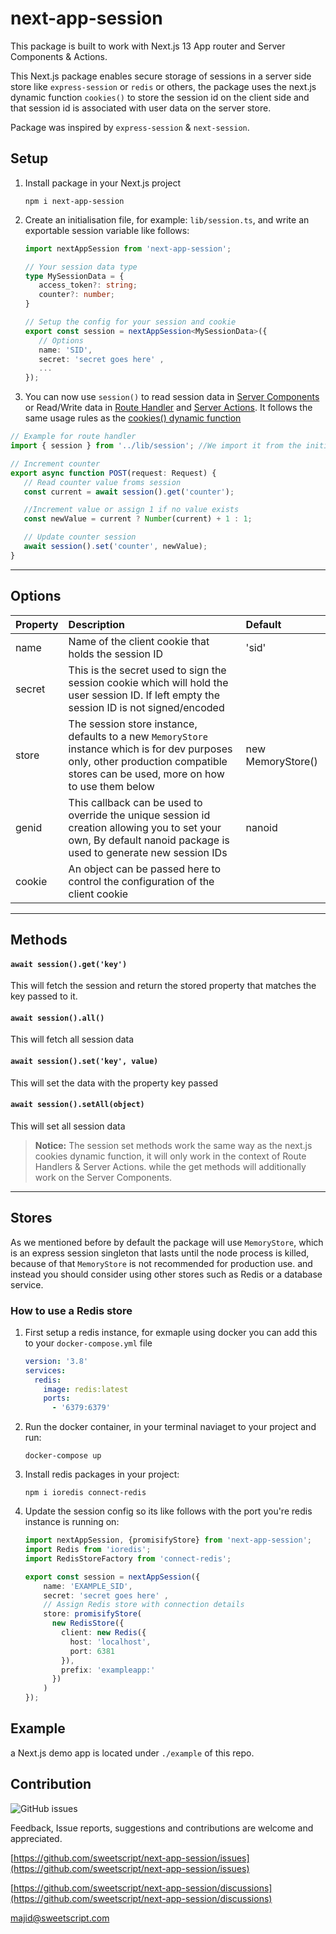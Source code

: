 # next-app-session

This package is built to work with Next.js 13 App router and Server Components & Actions.

This Next.js package enables secure storage of sessions in a server side store like `express-session` or `redis` or others, the package uses the next.js dynamic function `cookies()` to store the session id on the client side and that session id is associated with user data on the server store.

Package was inspired by `express-session` & `next-session`.
 

## Setup

1. Install package in your Next.js project
    ```
    npm i next-app-session 
    ```

2. Create an initialisation file, for example: `lib/session.ts`, and write an exportable session variable like follows:
   ```typescript
   import nextAppSession from 'next-app-session';
   
   // Your session data type
   type MySessionData = {
      access_token?: string;
      counter?: number;
   }
   
   // Setup the config for your session and cookie
   export const session = nextAppSession<MySessionData>({
      // Options
      name: 'SID',
      secret: 'secret goes here' ,
      ...
   }); 
   ```
3.  You can now use `session()` to read session data in [Server Components](https://nextjs.org/docs/getting-started/react-essentials) or Read/Write data in [Route Handler](https://nextjs.org/docs/app/building-your-application/routing/router-handlers) and [Server Actions](https://nextjs.org/docs/app/building-your-application/data-fetching/server-actions). It follows the same usage rules as the [cookies() dynamic function](https://nextjs.org/docs/app/api-reference/functions/cookies)
   ```typescript
   // Example for route handler
   import { session } from '../lib/session'; //We import it from the initialisation file we created earlier
   
   // Increment counter
   export async function POST(request: Request) {
      // Read counter value froms session
      const current = await session().get('counter');

      //Increment value or assign 1 if no value exists
      const newValue = current ? Number(current) + 1 : 1;

      // Update counter session
      await session().set('counter', newValue);
   }
   ```
---

## Options

| Property  | Description  | Default  |
|:----------|:----------|:----------|
| name | Name of the client cookie that holds the session ID |'sid' | 
| secret | This is the secret used to sign the session cookie which will hold the user session ID. If left empty the session ID is not signed/encoded |  |
| store | The session store instance, defaults to a new `MemoryStore` instance which is for dev purposes only, other production compatible stores can be used, more on how to use them below  | new MemoryStore() |
| genid | This callback can be used to override the unique session id creation allowing you to set your own, By default nanoid package is used to generate new session IDs | nanoid |
| cookie | An object can be passed here to control the configuration of the client cookie | |

---

## Methods

#### `await session().get('key')`
This will fetch the session and return the stored property that matches the key passed to it.


#### `await session().all()`
This will fetch all session data

#### `await session().set('key', value)`
This will set the data with the property key passed

#### `await session().setAll(object)`
This will set all session data

> **Notice:** The session set methods work the same way as the next.js cookies dynamic function, it will only work in the context of Route Handlers & Server Actions. while the get methods will additionally work on the Server Components.

---

## Stores

As we mentioned before by default the package will use `MemoryStore`, which is an express session singleton that lasts until the node process is killed, because of that `MemoryStore` is not recommended for production use. and instead you should consider using other stores such as Redis or a database service.

### How to use a Redis store

1. First setup a redis instance, for exmaple using docker you can add this to your `docker-compose.yml` file
	```yaml
	version: '3.8'
	services:
	  redis:
	    image: redis:latest
	    ports:
	      - '6379:6379'
	```

2. Run the docker container, in your terminal naviaget to your project and run:
	```
	docker-compose up
	```

3. Install redis packages in your project:
	```
	npm i ioredis connect-redis
 	```

3. Update the session config so its like follows with the port you're redis instance is running on:
	```typescript
	import nextAppSession, {promisifyStore} from 'next-app-session';
  	import Redis from 'ioredis';
	import RedisStoreFactory from 'connect-redis';

	export const session = nextAppSession({
    	name: 'EXAMPLE_SID',
    	secret: 'secret goes here' ,
    	// Assign Redis store with connection details
    	store: promisifyStore(
    	  new RedisStore({
      	    client: new Redis({
              host: 'localhost',
              port: 6381
            }),
		    prefix: 'exampleapp:'
    	  })
		)
	}); 
	```
 
## Example
a Next.js demo app is located under `./example` of this repo.

## Contribution

![GitHub issues](https://img.shields.io/github/issues/sweetscript/next-app-session)

Feedback, Issue reports, suggestions and contributions are welcome and appreciated.

[https://github.com/sweetscript/next-app-session/issues](https://github.com/sweetscript/next-app-session/issues)

[https://github.com/sweetscript/next-app-session/discussions](https://github.com/sweetscript/next-app-session/discussions)

[majid@sweetscript.com](mailto:majid@sweetscript.com)
